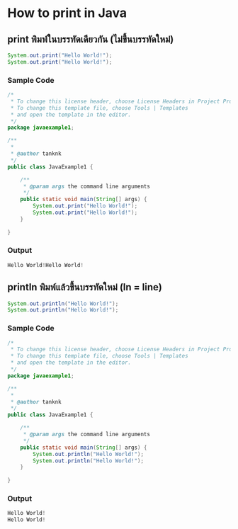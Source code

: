 # How to print in Java
## print พิมพ์ในบรรทัดเดียวกัน (ไม่ขึ้นบรรทัดใหม่)
```java
System.out.print("Hello World!");
System.out.print("Hello World!");
```
### Sample Code
```java
/*
 * To change this license header, choose License Headers in Project Properties.
 * To change this template file, choose Tools | Templates
 * and open the template in the editor.
 */
package javaexample1;

/**
 *
 * @author tanknk
 */
public class JavaExample1 {

    /**
     * @param args the command line arguments
     */
    public static void main(String[] args) {
        System.out.print("Hello World!");
        System.out.print("Hello World!");
    }
    
}
```
### Output
```java
Hello World!Hello World!
```
## println พิมพ์แล้วขึ้นบรรทัดใหม่ (ln = line)
```java
System.out.println("Hello World!");
System.out.println("Hello World!");
```
### Sample Code
```java
/*
 * To change this license header, choose License Headers in Project Properties.
 * To change this template file, choose Tools | Templates
 * and open the template in the editor.
 */
package javaexample1;

/**
 *
 * @author tanknk
 */
public class JavaExample1 {

    /**
     * @param args the command line arguments
     */
    public static void main(String[] args) {
        System.out.println("Hello World!");
        System.out.println("Hello World!");
    }
    
}
```
### Output
```java
Hello World!
Hello World!
```
